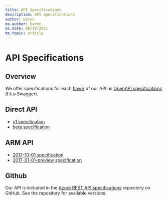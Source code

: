 ```yaml
---
title: API Specifications
description: API Specifications
author: bwren
ms.author: bwren
ms.date: 08/18/2021
ms.topic: article
---
```

# API Specifications

## Overview

We offer specifications for each [flavor](api-version.md) of our API as [OpenAPI specifications](https://www.openapis.org/) (f.k.a Swagger).

## Direct API

  - [v1 specification](https://dev.loganalytics.io/swagger/api.loganalytics.io/v1/swagger.json)
  - [beta specification](https://dev.loganalytics.io/swagger/api.loganalytics.io/beta/swagger.json)

## ARM API

  - [2017-10-01 specification](https://dev.loganalytics.io/swagger/management.azure.com/2017-10-01/swagger.json)
  - [2017-01-01-preview specification](https://dev.loganalytics.io/swagger/management.azure.com/2017-01-01-preview/swagger.json)

## Github

Our API is included in the [Azure REST API specifications](https://github.com/Azure/azure-rest-api-specs/tree/master/specification/operationalinsights/data-plane) repository on GitHub. See the repository for available versions.
